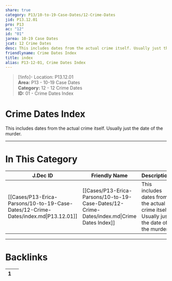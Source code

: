 ```yaml
---  
share: true  
category: P13/10-to-19-Case-Dates/12-Crime-Dates  
jid: P13.12.01  
pro: P13  
ac: "12"  
id: "01"  
jarea: 10-19 Case Dates  
jcat: 12 Crime Dates  
desc: This includes dates from the actual crime itself. Usually just the date of the murder.  
friendlyname: Crime Dates Index  
title: index  
alias: P13-12-01, Crime Dates Index  
---  
```

  
>[!info]- Location: P13.12.01  
>**Area:** P13 - 10-19 Case Dates  
>**Category:** 12 - 12 Crime Dates  
>**ID:** 01 - Crime Dates Index  
  
# Crime Dates Index  
  
This includes dates from the actual crime itself. Usually just the date of the murder.  
  
  
  
---  
# In This Category  
  
| J.Dec ID                                                                           | Friendly Name                                                                              | Description                                                                            |  
| ---------------------------------------------------------------------------------- | ------------------------------------------------------------------------------------------ | -------------------------------------------------------------------------------------- |  
| [[Cases/P13-Erica-Parsons/10-to-19-Case-Dates/12-Crime-Dates/index.md\|P13.12.01]] | [[Cases/P13-Erica-Parsons/10-to-19-Case-Dates/12-Crime-Dates/index.md\|Crime Dates Index]] | This includes dates from the actual crime itself. Usually just the date of the murder. |  
  
  
---  
# Backlinks  
<div><table class="dataview table-view-table"><thead class="table-view-thead"><tr class="table-view-tr-header"><th class="table-view-th"><span></span><span class="dataview small-text">1</span></th><th class="table-view-th"><span></span></th></tr></thead><tbody class="table-view-tbody"></tbody></table></div>